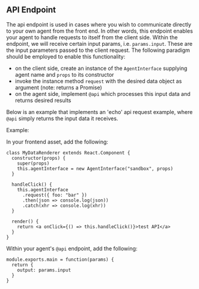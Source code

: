 ## API Endpoint

The api endpoint is used in cases where you wish to communicate directly to your own agent from the front end. In other words, this endpoint enables your agent to handle requests to itself from the client side. Within the endpoint, we will receive certain input params, i.e. `params.input`. These are the input parameters passed to the client request. The following paradigm should be employed to enable this functionality:

- on the client side, create an instance of the `AgentInterface` supplying agent name and `props` to its constructor
- invoke the instance method `request` with the desired data object as argument (note: returns a Promise)
- on the agent side, implement `@api` which processes this input data and returns desired results

Below is an example that implements an 'echo' api request example, where `@api` simply returns the input data it receives.

Example:

In your frontend asset, add the following:

```
class MyDataRenderer extends React.Component {
  constructor(props) {
    super(props)
    this.agentInterface = new AgentInterface("sandbox", props)
  }

  handleClick() {
    this.agentInterface
      .request({ foo: "bar" })
      .then(json => console.log(json))
      .catch(xhr => console.log(xhr))
  }

  render() {
    return <a onClick={() => this.handleClick()}>test API</a>
  }
}
```

Within your agent's `@api` endpoint, add the following:

```
module.exports.main = function(params) {
  return {
    output: params.input
  }
}
```